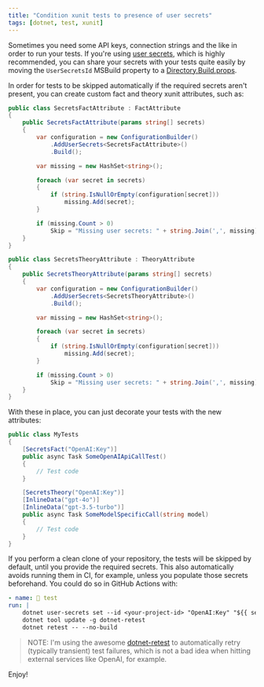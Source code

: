 ```yaml
---
title: "Condition xunit tests to presence of user secrets"
tags: [dotnet, test, xunit]
---
```


Sometimes you need some API keys, connection strings and the like in order 
to run your tests. If you're using [user secrets](https://learn.microsoft.com/en-us/aspnet/core/security/app-secrets?view=aspnetcore-8.0&tabs=windows#secret-manager), 
which is highly recommended, you can share your secrets with your tests 
quite easily by moving the `UserSecretsId` MSBuild property to a [Directory.Build.props](https://learn.microsoft.com/en-us/visualstudio/msbuild/customize-by-directory?view=vs-2022#directorybuildprops-and-directorybuildtargets).

In order for tests to be skipped automatically if the required secrets 
aren't present, you can create custom fact and theory xunit attributes, such as:

```csharp
public class SecretsFactAttribute : FactAttribute
{
    public SecretsFactAttribute(params string[] secrets)
    {
        var configuration = new ConfigurationBuilder()
            .AddUserSecrets<SecretsFactAttribute>()
            .Build();

        var missing = new HashSet<string>();

        foreach (var secret in secrets)
        {
            if (string.IsNullOrEmpty(configuration[secret]))
                missing.Add(secret);
        }

        if (missing.Count > 0)
            Skip = "Missing user secrets: " + string.Join(',', missing);
    }
}

public class SecretsTheoryAttribute : TheoryAttribute
{
    public SecretsTheoryAttribute(params string[] secrets)
    {
        var configuration = new ConfigurationBuilder()
            .AddUserSecrets<SecretsTheoryAttribute>()
            .Build();

        var missing = new HashSet<string>();

        foreach (var secret in secrets)
        {
            if (string.IsNullOrEmpty(configuration[secret]))
                missing.Add(secret);
        }

        if (missing.Count > 0)
            Skip = "Missing user secrets: " + string.Join(',', missing);
    }
}
```

With these in place, you can just decorate your tests with the new attributes:

```csharp
public class MyTests
{
    [SecretsFact("OpenAI:Key")]
    public async Task SomeOpenAIApiCallTest()
    {
        // Test code
    }

    [SecretsTheory("OpenAI:Key")]
    [InlineData("gpt-4o")]
    [InlineData("gpt-3.5-turbo")]
    public async Task SomeModelSpecificCall(string model)
    {
        // Test code
    }
}
```

If you perform a clean clone of your repository, the tests will be skipped 
by default, until you provide the required secrets. This also automatically 
avoids running them in CI, for example, unless you populate those secrets 
beforehand. You could do so in GitHub Actions with:

```yml
- name: 🧪 test
run: |
    dotnet user-secrets set --id <your-project-id> "OpenAI:Key" "${{ secrets.OPENAI_KEY }}"
    dotnet tool update -g dotnet-retest
    dotnet retest -- --no-build
```

> NOTE: I'm using the awesome [dotnet-retest](https://github.com/devlooped/dotnet-retest/) 
> to automatically retry (typically transient) test failures, which is not a bad idea when 
> hitting external services like OpenAI, for example.

Enjoy!
